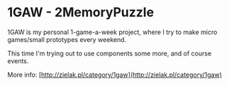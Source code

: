 # 1GAW - 2MemoryPuzzle

1GAW is my personal 1-game-a-week project, where I try to make micro games/small prototypes every weekend.

This time I'm trying out to use components some more, and of course events.

More info: [http://zielak.pl/category/1gaw](http://zielak.pl/category/1gaw)
